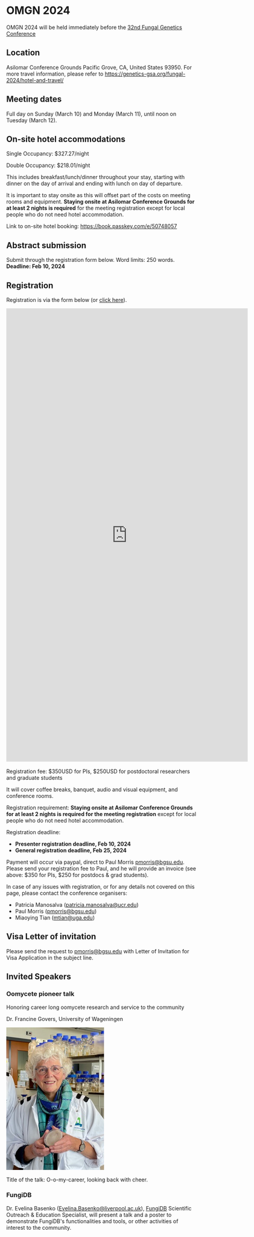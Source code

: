 # OMGN 2024

OMGN 2024 will be held immediately before the [32nd Fungal Genetics
Conference](https://genetics-gsa.org/fungal-2024/)

## Location

Asilomar Conference Grounds Pacific Grove, CA, United States
93950. For more travel information, please refer to
<https://genetics-gsa.org/fungal-2024/hotel-and-travel/>

## Meeting dates

Full day on Sunday (March 10) and Monday (March 11), until noon on
Tuesday (March 12).

## On-site hotel accommodations

Single Occupancy: \$327.27/night

Double Occupancy: \$218.01/night

This includes breakfast/lunch/dinner throughout your stay, starting with
dinner on the day of arrival and ending with lunch on day of departure.

It is important to stay onsite as this will offset part of the costs on
meeting rooms and equipment. **Staying onsite at Asilomar Conference
Grounds for at least 2 nights is required** for the meeting
registration except for local people who do not need hotel
accommodation.

Link to on-site hotel booking: <https://book.passkey.com/e/50748057>


## Abstract submission

Submit through the registration form below. Word limits: 250 words. **Deadline: Feb 10, 2024**

## Registration

Registration is via the form below (or [click here](https://docs.google.com/forms/d/e/1FAIpQLSeFyxrSSeYzewDLkJqDJnNTZ-Fpc9LaTqzIbbS1y0s_mdDQ5w/viewform)).

<iframe src="https://docs.google.com/forms/d/e/1FAIpQLSeFyxrSSeYzewDLkJqDJnNTZ-Fpc9LaTqzIbbS1y0s_mdDQ5w/viewform?embedded=true" width="640" height="1199" frameborder="0" marginheight="0" marginwidth="0">Loading registration form…</iframe>

Registration fee: \$350USD for PIs, \$250USD for postdoctoral researchers and
graduate students

It will cover coffee breaks, banquet, audio and visual equipment, and conference rooms.

Registration requirement: **Staying onsite at Asilomar Conference
Grounds for at least 2 nights is required for the meeting
registration** except for local people who do not need hotel
accommodation.

Registration deadline:

- **Presenter registration deadline, Feb 10, 2024**
- **General registration deadline, Feb 25, 2024**

Payment will occur via paypal, direct to Paul Morris <pmorris@bgsu.edu>. Please send your registration fee to Paul, and he will provide an invoice (see above: \$350 for PIs, \$250 for postdocs & grad students).

In case of any issues with registration, or for any details not covered on this page, please contact the conference organisers:

- Patricia Manosalva (<patricia.manosalva@ucr.edu>)
- Paul Morris (<pmorris@bgsu.edu>)
- Miaoying Tian (<mtian@uga.edu>)

## Visa Letter of invitation

Please send the request to <pmorris@bgsu.edu> with Letter of Invitation for Visa Application in the subject line.

## Invited Speakers

### Oomycete pioneer talk

Honoring career long oomycete research and service to the community

Dr. Francine Govers, University of Wageningen

![Dr. Francine Govers](govers.jpg)

Title of the talk: O-o-my-career, looking back with cheer.

### FungiDB

Dr. Evelina Basenko (Evelina.Basenko@liverpool.ac.uk), [FungiDB](https://fungidb.org)
Scientific Outreach & Education Specialist, will present a talk and a
poster to demonstrate FungiDB\'s functionalities and tools, or other
activities of interest to the community.
